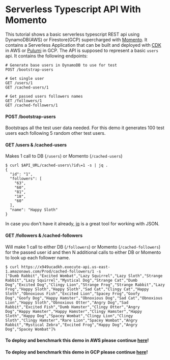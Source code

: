 # Serverless Typescript API With Momento

This tutorial shows a basic serverless typescript REST api using DynamoDB(AWS) or Firestore(GCP) supercharged with [Momento](https://www.gomomento.com/). It contains a Serverless Application that can be built and deployed with [CDK](https://aws.amazon.com/cdk/) in AWS or [Pulumi](https://www.pulumi.com/) in GCP. The API is supposed to represent a basic `users` api. It contains the following endpoints:

```text
# Generate base users in DynamoDB to use for test 
POST /bootstrap-users

# Get single user
GET /users/1
GET /cached-users/1

# Get passed users followers names
GET /followers/1
GET /cached-followers/1
```

#### POST /bootstrap-users
Bootstraps all the test user data needed. For this demo it generates
100 test users each following 5 random other test users.

#### GET /users & /cached-users
Makes 1 call to DB (`/users`) or Momento (`/cached-users`)
```text
$ curl $API_URL/cached-users\?id\=1 -s | jq .
{
  "id": "1",
  "followers": [
    "63",
    "60",
    "81",
    "18",
    "60"
  ],
  "name": "Happy Sloth"
}
```
In case you don't have it already, [jq](https://stedolan.github.io/jq/) is a great tool for working with JSON.

#### GET /followers & /cached-followers
Will make 1 call to either DB (`/followers`) or Momento (`/cached-followers`) for the passed
user id and then N additional calls to either DB or Momento to look up each follower name.
```text
$ curl https://x949ucadkh.execute-api.us-east-1.amazonaws.com/Prod/cached-followers/1 -s
["Dumb Rabbit","Excited Wombat","Lazy Squirrel","Lazy Sloth","Strange Rabbit","Lazy Squirrel","Mystical Dog","Strange Cat","Dumb Dog","Excited Dog","Clingy Lion","Strange Frog","Strange Rabbit","Lazy Frog","Happy Sloth","Happy Sloth","Sad Cat","Clingy Cat","Happy Sloth","Obnoxious Fish","Excited Lion","Spacey Frog","Goofy Dog","Goofy Dog","Happy Hamster","Obnoxious Dog","Sad Cat","Obnoxious Lion","Happy Sloth","Obnoxious Otter","Angry Dog","Sad Rabbit","Excited Fish","Dumb Hamster","Clingy Otter","Angry Dog","Happy Hamster","Happy Hamster","Clingy Hamster","Happy Sloth","Happy Dog","Spacey Wombat","Clingy Lion","Clingy Sloth","Clingy Hamster","Rare Lion","Spacey Wombat","Angry Rabbit","Mystical Zebra","Excited Frog","Happy Dog","Angry Dog","Spacey Wombat"]%
```

#### To deploy and benchmark this demo in AWS please continue [here](./aws-demo.md)!
#### To deploy and benchmark this demo in GCP please continue [here](./gcp-demo.md)!